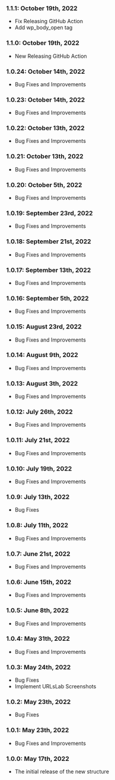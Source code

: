 ### 1.1.1: October 19th, 2022

- Fix Releasing GitHub Action
- Add wp_body_open tag

### 1.1.0: October 19th, 2022

- New Releasing GitHub Action

### 1.0.24: October 14th, 2022

- Bug Fixes and Improvements

### 1.0.23: October 14th, 2022

- Bug Fixes and Improvements

### 1.0.22: October 13th, 2022

- Bug Fixes and Improvements

### 1.0.21: October 13th, 2022

- Bug Fixes and Improvements

### 1.0.20: October 5th, 2022

- Bug Fixes and Improvements

### 1.0.19: September 23rd, 2022

- Bug Fixes and Improvements

### 1.0.18: September 21st, 2022

- Bug Fixes and Improvements

### 1.0.17: September 13th, 2022

- Bug Fixes and Improvements

### 1.0.16: September 5th, 2022

- Bug Fixes and Improvements

### 1.0.15: August 23rd, 2022

- Bug Fixes and Improvements

### 1.0.14: August 9th, 2022

- Bug Fixes and Improvements

### 1.0.13: August 3th, 2022

- Bug Fixes and Improvements

### 1.0.12: July 26th, 2022

- Bug Fixes and Improvements

### 1.0.11: July 21st, 2022

- Bug Fixes and Improvements

### 1.0.10: July 19th, 2022

- Bug Fixes and Improvements

### 1.0.9: July 13th, 2022

- Bug Fixes

### 1.0.8: July 11th, 2022

- Bug Fixes and Improvements

### 1.0.7: June 21st, 2022

- Bug Fixes and Improvements

### 1.0.6: June 15th, 2022

- Bug Fixes and Improvements

### 1.0.5: June 8th, 2022

- Bug Fixes and Improvements

### 1.0.4: May 31th, 2022

- Bug Fixes and Improvements

### 1.0.3: May 24th, 2022

- Bug Fixes
- Implement URLsLab Screenshots

### 1.0.2: May 23th, 2022

- Bug Fixes

### 1.0.1: May 23th, 2022

- Bug Fixes and Improvements

### 1.0.0: May 17th, 2022

- The initial release of the new structure
